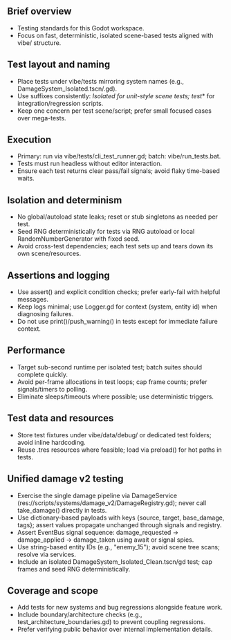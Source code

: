## Brief overview
- Testing standards for this Godot workspace.
- Focus on fast, deterministic, isolated scene-based tests aligned with vibe/ structure.

## Test layout and naming
- Place tests under vibe/tests mirroring system names (e.g., DamageSystem_Isolated.tscn/.gd).
- Use suffixes consistently: _Isolated for unit-style scene tests; test_* for integration/regression scripts.
- Keep one concern per test scene/script; prefer small focused cases over mega-tests.

## Execution
- Primary: run via vibe/tests/cli_test_runner.gd; batch: vibe/run_tests.bat.
- Tests must run headless without editor interaction.
- Ensure each test returns clear pass/fail signals; avoid flaky time-based waits.

## Isolation and determinism
- No global/autoload state leaks; reset or stub singletons as needed per test.
- Seed RNG deterministically for tests via RNG autoload or local RandomNumberGenerator with fixed seed.
- Avoid cross-test dependencies; each test sets up and tears down its own scene/resources.

## Assertions and logging
- Use assert() and explicit condition checks; prefer early-fail with helpful messages.
- Keep logs minimal; use Logger.gd for context (system, entity id) when diagnosing failures.
- Do not use print()/push_warning() in tests except for immediate failure context.

## Performance
- Target sub-second runtime per isolated test; batch suites should complete quickly.
- Avoid per-frame allocations in test loops; cap frame counts; prefer signals/timers to polling.
- Eliminate sleeps/timeouts where possible; use deterministic triggers.

## Test data and resources
- Store test fixtures under vibe/data/debug/ or dedicated test folders; avoid inline hardcoding.
- Reuse .tres resources where feasible; load via preload() for hot paths in tests.

## Unified damage v2 testing
- Exercise the single damage pipeline via DamageService (res://scripts/systems/damage_v2/DamageRegistry.gd); never call take_damage() directly in tests.
- Use dictionary-based payloads with keys {source, target, base_damage, tags}; assert values propagate unchanged through signals and registry.
- Assert EventBus signal sequence: damage_requested -> damage_applied -> damage_taken using await or signal spies.
- Use string-based entity IDs (e.g., "enemy_15"); avoid scene tree scans; resolve via services.
- Include an isolated DamageSystem_Isolated_Clean.tscn/gd test; cap frames and seed RNG deterministically.

## Coverage and scope
- Add tests for new systems and bug regressions alongside feature work.
- Include boundary/architecture checks (e.g., test_architecture_boundaries.gd) to prevent coupling regressions.
- Prefer verifying public behavior over internal implementation details.
